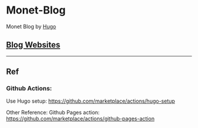 # Monet-Blog

Monet Blog by [Hugo](https://gohugo.io/)


## [Blog Websites](https://monet.caitou.org)




----------------------------------------------------------------
## Ref


### Github  Actions:
Use Hugo setup: https://github.com/marketplace/actions/hugo-setup


Other Reference:
Github Pages action: https://github.com/marketplace/actions/github-pages-action